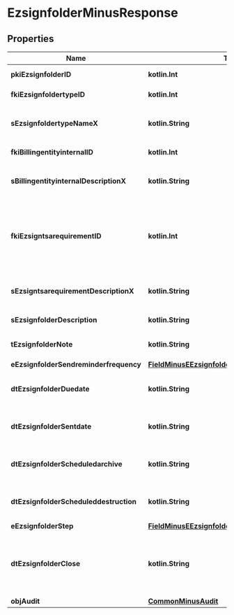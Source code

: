 
# EzsignfolderMinusResponse

## Properties
Name | Type | Description | Notes
------------ | ------------- | ------------- | -------------
**pkiEzsignfolderID** | **kotlin.Int** | The unique ID of the Ezsignfolder | 
**fkiEzsignfoldertypeID** | **kotlin.Int** | The unique ID of the Ezsignfoldertype. | 
**sEzsignfoldertypeNameX** | **kotlin.String** | The name of the Ezsignfoldertype in the language of the requester | 
**fkiBillingentityinternalID** | **kotlin.Int** | The unique ID of the Billingentityinternal. | 
**sBillingentityinternalDescriptionX** | **kotlin.String** | The description of the Billingentityinternal in the language of the requester | 
**fkiEzsigntsarequirementID** | **kotlin.Int** | The unique ID of the Ezsigntsarequirement.  Determine if a Time Stamping Authority should add a timestamp on each of the signature. Valid values:  |Value|Description| |-|-| |1|No. TSA Timestamping will requested. This will make all signatures a lot faster since no round-trip to the TSA server will be required. Timestamping will be made using eZsign server&#39;s time.| |2|Best effort. Timestamping from a Time Stamping Authority will be requested but is not mandatory. In the very improbable case it cannot be completed, the timestamping will be made using eZsign server&#39;s time. **Additional fee applies**| |3|Mandatory. Timestamping from a Time Stamping Authority will be requested and is mandatory. In the very improbable case it cannot be completed, the signature will fail and the user will be asked to retry. **Additional fee applies**| | 
**sEzsigntsarequirementDescriptionX** | **kotlin.String** | The description of the Ezsigntsarequirement in the language of the requester | 
**sEzsignfolderDescription** | **kotlin.String** | The description of the Ezsignfolder | 
**tEzsignfolderNote** | **kotlin.String** | Somes extra notes about the eZsign Folder | 
**eEzsignfolderSendreminderfrequency** | [**FieldMinusEEzsignfolderSendreminderfrequency**](FieldMinusEEzsignfolderSendreminderfrequency.md) |  | 
**dtEzsignfolderDuedate** | **kotlin.String** | The maximum date and time at which the Ezsignfolder can be signed. | 
**dtEzsignfolderSentdate** | **kotlin.String** | The date and time at which the Ezsign folder was sent the last time. | 
**dtEzsignfolderScheduledarchive** | **kotlin.String** | The scheduled date and time at which the Ezsignfolder should be archived. | 
**dtEzsignfolderScheduleddestruction** | **kotlin.String** | The scheduled date and time at which the Ezsignfolder should be Destroyed. | 
**eEzsignfolderStep** | [**FieldMinusEEzsignfolderStep**](FieldMinusEEzsignfolderStep.md) |  | 
**dtEzsignfolderClose** | **kotlin.String** | The date and time at which the folder was closed. Either by applying the last signature or by completing it prematurely. | 
**objAudit** | [**CommonMinusAudit**](CommonMinusAudit.md) |  | 



